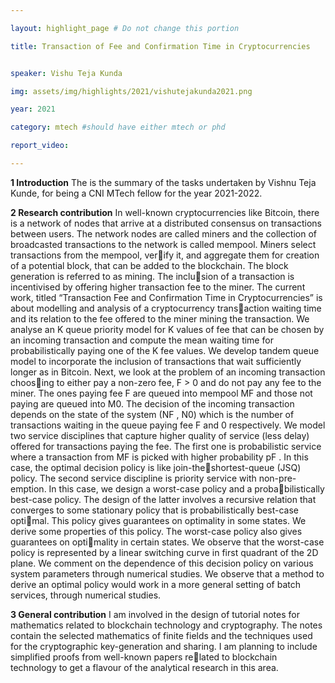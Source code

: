 ```yaml
---

layout: highlight_page # Do not change this portion

title: Transaction of Fee and Confirmation Time in Cryptocurrencies


speaker: Vishu Teja Kunda

img: assets/img/highlights/2021/vishutejakunda2021.png

year: 2021

category: mtech #should have either mtech or phd

report_video: 

---
```



**1 Introduction**
The is the summary of the tasks undertaken by Vishnu Teja Kunde, for being
a CNI MTech fellow for the year 2021-2022.

**2 Research contribution**
In well-known cryptocurrencies like Bitcoin, there is a network of nodes that
arrive at a distributed consensus on transactions between users. The network
nodes are called miners and the collection of broadcasted transactions to the
network is called mempool. Miners select transactions from the mempool, verify it, and aggregate them for creation of a potential block, that can be added
to the blockchain. The block generation is referred to as mining. The inclusion of a transaction is incentivised by offering higher transaction fee to the
miner. The current work, titled “Transaction Fee and Confirmation Time in
Cryptocurrencies” is about modelling and analysis of a cryptocurrency transaction waiting time and its relation to the fee offered to the miner mining the
transaction. We analyse an K queue priority model for K values of fee that
can be chosen by an incoming transaction and compute the mean waiting time
for probabilistically paying one of the K fee values. We develop tandem queue
model to incorporate the inclusion of transactions that wait sufficiently longer
as in Bitcoin. Next, we look at the problem of an incoming transaction choosing to either pay a non-zero fee, F > 0 and do not pay any fee to the miner.
The ones paying fee F are queued into mempool MF and those not paying are
queued into M0. The decision of the incoming transaction depends on the state
of the system (NF , N0) which is the number of transactions waiting in the queue
paying fee F and 0 respectively. We model two service disciplines that capture
higher quality of service (less delay) offered for transactions paying the fee. The
first one is probabilistic service where a transaction from MF is picked with
higher probability pF . In this case, the optimal decision policy is like join-theshortest-queue (JSQ) policy. The second service discipline is priority service
with non-pre-emption. In this case, we design a worst-case policy and a probabilistically best-case policy. The design of the latter involves a recursive relation
that converges to some stationary policy that is probabilistically best-case optimal. This policy gives guarantees on optimality in some states. We derive some
properties of this policy. The worst-case policy also gives guarantees on optimality in certain states. We observe that the worst-case policy is represented
by a linear switching curve in first quadrant of the 2D plane. We comment on
the dependence of this decision policy on various system parameters through
numerical studies. We observe that a method to derive an optimal policy would
work in a more general setting of batch services, through numerical studies.

**3 General contribution**
I am involved in the design of tutorial notes for mathematics related to blockchain
technology and cryptography. The notes contain the selected mathematics of
finite fields and the techniques used for the cryptographic key-generation and
sharing. I am planning to include simplified proofs from well-known papers related to blockchain technology to get a flavour of the analytical research in this
area.